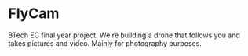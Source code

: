 # FlyCam
BTech EC final year project. 
We're building a drone that follows you and takes pictures and video. Mainly for photography purposes. 
